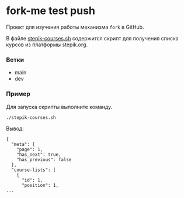# fork-me test push

Проект для изучения работы механизма `fork` в GitHub.

В файле [stepik-courses.sh](./stepik-courses.sh) содержится скрипт для получения списка курсов из платформы stepik.org.

### Ветки

- main
- dev

### Пример

Для запуска скрипты выполните команду.

```bash
./stepik-courses.sh
```

Вывод:

```
{
  "meta": {
    "page": 1,
    "has_next": true,
    "has_previous": false
  },
  "course-lists": [
    {
      "id": 1,
      "position": 1,
...
```
